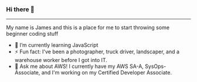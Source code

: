 ### Hi there 👋

---

My name is James and this is a place for me to start throwing some beginner coding stuff

- 🌱 I’m currently learning JavaScript
- ⚡ Fun fact: I've been a photographer, truck driver, landscaper, and a warehouse worker before I got into IT.
- 💬 Ask me about AWS!  I currently have my AWS SA-A, SysOps-Associate, and I'm working on my Certified Developer Associate.


<!--
**phrakberg/phrakberg** is a ✨ _special_ ✨ repository because its `README.md` (this file) appears on your GitHub profile.

Here are some ideas to get you started:

- 🔭 I’m currently working on ...
- 🌱 I’m currently learning ...
- 👯 I’m looking to collaborate on ...
- 🤔 I’m looking for help with ...
- 💬 Ask me about ...
- 📫 How to reach me: ...
- 😄 Pronouns: ...
- ⚡ Fun fact: ...
-->
